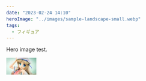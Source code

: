 ```yaml
---
date: "2023-02-24 14:10"
heroImage: "../images/sample-landscape-small.webp"
tags:
  - フィギュア
---
```


Hero image test.

![sample-portrait](../images/sample-landscape-small.webp)
